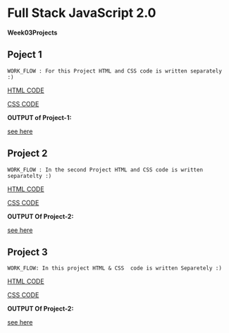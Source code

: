 # Full Stack JavaScript 2.0

**Week03Projects**

## Poject 1 ##

`WORK_FLOW : For this Project HTML and CSS code is written separately :)`


[HTML CODE](./Project_1/sec3prjoject(prj1).html)



[CSS CODE](./Project_1/sec3project(prj1).css)


**OUTPUT of Project-1:**

[see here](./Project_1/images_prj1/output.png)

## Project 2 ##

`WORK_FLOW : In the second Project HTML and CSS code is written separatelty :)`

[HTML CODE](./Project_2/index.html)

[CSS CODE](./Project_2/week03_prj2.css)

**OUTPUT Of Project-2:**

[see here](./Project_2/images_prj2/output.png)

## Project 3 ##

`WORK_FLOW: In this project HTML & CSS  code is written Separetely :)`

[HTML CODE](./Project_3/index.html)

[CSS CODE](./Project_3/style.css)

**OUTPUT Of Project-2:**

[see here](./Project_3/output.png)

